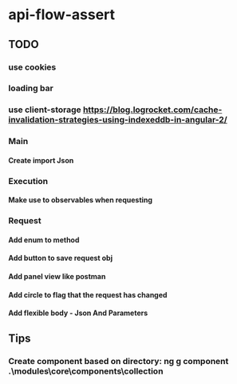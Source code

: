 # api-flow-assert

## TODO
### use cookies
### loading bar
### use client-storage https://blog.logrocket.com/cache-invalidation-strategies-using-indexeddb-in-angular-2/

### Main
#### Create import Json

### Execution
#### Make use to observables when requesting

### Request
#### Add enum to method
#### Add button to save request obj
#### Add panel view like postman
#### Add circle to flag that the request has changed
#### Add flexible body - Json And Parameters


## Tips
### Create component based on directory: ng g component .\modules\core\components\collection
